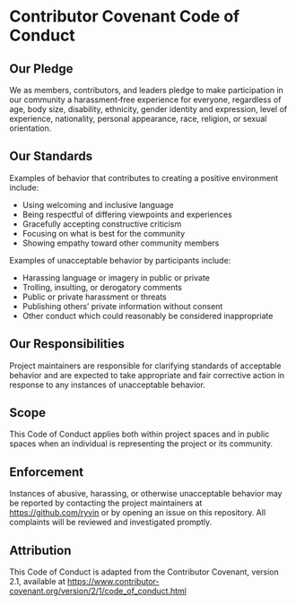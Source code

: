 # Contributor Covenant Code of Conduct

## Our Pledge
We as members, contributors, and leaders pledge to make participation in our community a harassment‑free experience for everyone, regardless of age, body size, disability, ethnicity, gender identity and expression, level of experience, nationality, personal appearance, race, religion, or sexual orientation.

## Our Standards
Examples of behavior that contributes to creating a positive environment include:

- Using welcoming and inclusive language
- Being respectful of differing viewpoints and experiences
- Gracefully accepting constructive criticism
- Focusing on what is best for the community
- Showing empathy toward other community members

Examples of unacceptable behavior by participants include:

- Harassing language or imagery in public or private
- Trolling, insulting, or derogatory comments
- Public or private harassment or threats
- Publishing others’ private information without consent
- Other conduct which could reasonably be considered inappropriate

## Our Responsibilities
Project maintainers are responsible for clarifying standards of acceptable behavior and are expected to take appropriate and fair corrective action in response to any instances of unacceptable behavior.

## Scope
This Code of Conduct applies both within project spaces and in public spaces when an individual is representing the project or its community.

## Enforcement
Instances of abusive, harassing, or otherwise unacceptable behavior may be reported by contacting the project maintainers at https://github.com/ryvin or by opening an issue on this repository. All complaints will be reviewed and investigated promptly.

## Attribution
This Code of Conduct is adapted from the Contributor Covenant, version 2.1, available at https://www.contributor-covenant.org/version/2/1/code_of_conduct.html

